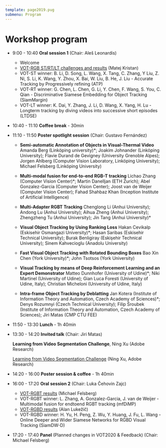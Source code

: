 ```yaml
---
template: page2019.pug
submenu: Program
---
```


# Workshop program

 * 9:00 - 10:40 **Oral session 1** (Chair: Aleš Leonardis)
   * Welcome
   * [VOT-RGB ST/RT/LT challenges and results](http://data.votchallenge.net/vot2019/vot2019_st_rt_lt.pdf) (Matej Kristan)
   * VOT-ST winner: B. Li, D. Song, L. Wang, X. Tang, C. Zhang, Y Liu, Z. Ni, S. Li, K. Wang, Y. Zhou, X. Bai, W. Liu, B. He, J. Liu - Accurate Tracking by Progressively refining (ATP)
   * VOT-RT winner: G. Chen, L. Chen, G. Li, Y. Chen, F. Wang, S. You, C. Qian - Discriminative Siamese Embedding for Object Tracking (SiamMargin)
   * VOT-LT winner: K. Dai, Y. Zhang, J. Li, D. Wang, X. Yang, H. Lu - Longterm tracking by diving videos into successive short episodes (LTDSE)

 * 10:40 - 11:10 **Coffee break** - 30min

 * 11:10 - 11:50 **Poster spotlight session** (Chair: Gustavo Fernández)

   * **Semi-automatic Annotation of Objects in Visual-Thermal Video**
     Amanda Berg (Linköping university)*; Joakim Johnander (Linköping University); Flavie Durand de Gevigney (University Grenoble Alpes); Jorgen Ahlberg (Computer Vision Laboratory, Linköping University); Michael Felsberg (Linköping University)

   * **Multi-modal fusion for end-to-end RGB-T tracking**
     Lichao Zhang (Computer Vision Center)*; Martin Danelljan (ETH Zurich); Abel Gonzalez-Garcia (Computer Vision Center); Joost van de Weijer (Computer Vision Center); Fahad Shahbaz Khan (Inception Institute of Artificial Intelligence)

   * **Multi-Adapter RGBT Tracking**
     Chenglong Li (Anhui University); Andong Lu (Anhui University); Aihua Zheng (Anhui University); Zhengzheng Tu (Anhui University); Jin Tang (Anhui University)*

   * **Visual Object Tracking by Using Ranking Loss**
     Hakan Cevikalp (Eskisehir Osmangazi University)*; Hasan Saribas (Eskisehir Technical University); Burak Benligiray (Eskişehir Technical University); Sinem Kahvecioglu (Anadolu University)

   * **Fast Visual Object Tracking with Rotated Bounding Boxes**
     Bao Xin Chen (York University)*; John Tsotsos (York University)

   * **Visual Tracking by means of Deep Reinforcement Learning and an Expert Demonstrator**
     Matteo Dunnhofer (University of Udine)*; Niki Martinel (University of Udine); Gian Luca Foresti (University of Udine, Italy); Christian Micheloni (University of Udine, Italy)

   * **Intra-frame Object Tracking by Deblatting**
     Jan Kotera (Institute of Information Theory and Automation, Czech Academy of Sciences)*; Denys Rozumnyi (Czech Technical University); Filip Šroubek (Institute of Information Theory and Automation, Czech Academy of Sciences); Jiri Matas (CMP CTU FEE)

 * 11:50 - 13:30 **Lunch** - 1h 40min

 * 13:30 - 14:20 **Invited talk** (Chair: Jiri Matas)

   **Learning from Video Segmentation Challenge**, Ning Xu (Adobe Research)

    [Learning from Video Segmentation Challenge](http://data.votchallenge.net/vot2019/vot2019_invited.pdf) (Ning Xu, Adobe Research)

 * 14:20 - 16:00 **Poster session & coffee** - 1h 40min

 * 16:00 - 17:20 **Oral session 2** (Chair: Luka Čehovin Zajc)

   * [VOT-RGBT results](http://data.votchallenge.net/vot2019/vot2019_rgbt.pdf) (Michael Felsberg)
   * VOT-RGBT winner: L. Zhang, A. Gonzalez-Garcia, J. van de Weijer - Multimodal fusion for endtoend RGBT tracking (mfDiMP)
   * [VOT-RGBD results](http://data.votchallenge.net/vot2019/vot2019_rgbd.pdf) (Alan Lukežič)
   * VOT-RGBD winner: H. Yu, H. Peng, Z. Wu, Y. Huang, J. Fu, L. Wang - Online Deeper and Wider Siamese Networks for RGBD Visual Tracking (SiamDW-D)

 * 17:20 - 17:40 **Panel** (Planned changes in VOT2020 & Feedback) (Chair: Michael Felsberg)

